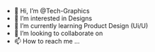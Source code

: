 - 👋 Hi, I’m @Tech-Graphics
- 👀 I’m interested in Designs
- 🌱 I’m currently learning Product Design (Ui/U)
- 💞️ I’m looking to collaborate on 
- 📫 How to reach me ...

<!---
Tech-Graphics/Tech-Graphics is a ✨ special ✨ repository because its `README.md` (this file) appears on your GitHub profile.
You can click the Preview link to take a look at your changes.
--->
